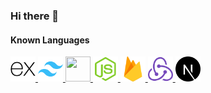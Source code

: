 ### Hi there 👋

#### Known Languages
<a href='https://expressjs.com'> <img src='https://raw.githubusercontent.com/devicons/devicon/master/icons/express/express-original.svg' style='width:40px;height:40px;'> </a>
<a href='https://tailwindcss.com'> <img src='https://raw.githubusercontent.com/devicons/devicon/master/icons/tailwindcss/tailwindcss-original.svg' style='width:40px;height:40px;'> </a>
<a href='https://reactjs.com'> <img src='https://raw.githubusercontent.com/devicons/devicon/master/icons/reactjs/reactjs-original.svg' style='width:40px;height:40px;'> </a>
<a href='https://nodejs.org'> <img src='https://raw.githubusercontent.com/devicons/devicon/master/icons/nodejs/nodejs-original.svg' style='width:40px;height:40px;'> </a>
<a href='https://firebase.com'> <img src='https://raw.githubusercontent.com/devicons/devicon/master/icons/firebase/firebase-original.svg' style='width:40px;height:40px;'> </a>
<a href='https://reduxjs.com'> <img src='https://raw.githubusercontent.com/devicons/devicon/master/icons/redux/redux-original.svg' style='width:40px;height:40px;'> </a>
<a href='https://nextjs.com'> <img src='https://raw.githubusercontent.com/devicons/devicon/master/icons/nextjs/nextjs-original.svg' style='width:40px;height:40px;'> </a>

<!--
**skndash96/skndash96** is a ✨ _special_ ✨ repository because its `README.md` (this file) appears on your GitHub profile.

Here are some ideas to get you started:

- 🔭 I’m currently working on ...
- 🌱 I’m currently learning ...
- 👯 I’m looking to collaborate on ...
- 🤔 I’m looking for help with ...
- 💬 Ask me about ...
- 📫 How to reach me: ...
- 😄 Pronouns: ...
- ⚡ Fun fact: ...
-->
